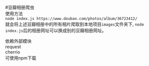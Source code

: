#豆瓣相册爬虫  
使用方法  
`node index.js https://www.douban.com/photos/album/36723412/`  
就会将上述豆瓣相册中的所有相片爬取到本地项目`images`文件夹下, `node index.js`后的相册网址可以换成别的豆瓣相册网址。  

依赖外部模块  
request  
cherrio  
可使用npm下载  